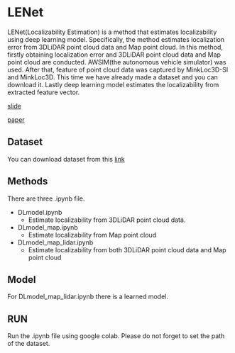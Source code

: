 # LENet
LENet(Localizability Estimation) is a method that estimates localizability using deep learning model. Specifically, the method estimates localization error from 3DLiDAR point cloud data and Map point cloud. In this method, firstly obtaining localization error and 3DLiDAR point cloud data and Map point cloud are conducted. AWSIM(the autonomous vehicle simulator) was used. After that, feature of point cloud data was captured by MinkLoc3D-SI and MinkLoc3D. This time we have already made a dataset and you can download it. Lastly deep learning model estimates the localizability from extracted feature vector. 

[slide](https://docs.google.com/presentation/d/1vMgdlAEvBwDfVt9v45OYaq9gnzyPmK90/edit?usp=sharing&ouid=116487337898901321934&rtpof=true&sd=true)

[paper](https://drive.google.com/file/d/108T9ID0mWuxmlshyQW3xdMoeSP7xW9p8/view?usp=sharing)

## Dataset
You can download dataset from this [link](https://drive.google.com/file/d/17B2oQuUgeu1w3CNZS-dBDrT7RX5kGYmv/view?usp=sharing)

## Methods
There are three .ipynb file.
- DLmodel.ipynb
  - Estimate localizability from 3DLiDAR point cloud data.
- DLmodel_map.ipynb
  - Estimate localizability from Map point cloud 
- DLmodel_map_lidar.ipynb
  - Estimate localizability from both 3DLiDAR point cloud data and Map point cloud

## Model
For DLmodel_map_lidar.ipynb there is a learned model. 

## RUN
Run the .ipynb file using google colab.
Please do not forget to set the path of the dataset.

